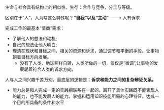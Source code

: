生命与社会具有结构上的相似性。生存：合作与竞争，分工与等级。

区别在于“人”，人为啥这么特殊呢？**“自我”以及“主动”** ---> 人有诉求

完成工作的最基本“情商”需求：

+ 了解他人的想法和动机;
+ 自己的想法让他人明白;
+ 理清在现状和目标之间，相关的资源和诉求，通过调节和平衡的手段，让事物朝着目标方向发展。
   + 没有了人类，地球照样自转，人类所做的一切，仅仅是“微调”,让事物的发展朝着符合人类的诉求方向。


人与人之间兴趣千差万别，最底层的逻辑是：**诉求和能力之间的复杂辩证关系。**

  + 能力总是和人完成一定的实践相联系在一起的。离开了具体实践既不能表现人的能力，也不能发展人的能力。掌握和运用知识技能所需的心理特征。达成一个目的所具备的条件和水平   
